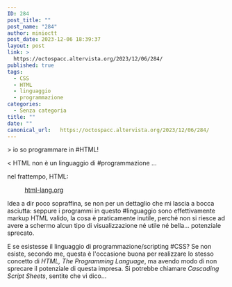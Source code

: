 ```yaml
---
ID: 284
post_title: ""
post_name: "284"
author: minioctt
post_date: 2023-12-06 18:39:37
layout: post
link: >
  https://octospacc.altervista.org/2023/12/06/284/
published: true
tags:
  - CSS
  - HTML
  - linguaggio
  - programmazione
categories:
  - Senza categoria
title: ""
date: ""
canonical_url:   https://octospacc.altervista.org/2023/12/06/284/
---
```

<!-- wp:paragraph -->
<p>&gt; io so programmare in #HTML!</p>
<!-- /wp:paragraph -->

<!-- wp:paragraph -->
<p>&lt; HTML non è un linguaggio di #programmazione ...</p>
<!-- /wp:paragraph -->

<!-- wp:paragraph -->
<p>nel frattempo, HTML:</p>
<!-- /wp:paragraph -->

<!-- wp:paragraph -->
<p></p>
<!-- /wp:paragraph -->

<!-- wp:image {"id":286,"sizeSlug":"large","linkDestination":"none"} -->
<figure class="wp-block-image size-large"><img src="{{site.cdnurl}}/assets/uploads/2023/12/20231206_182955296808271578225537-320x355.jpg" alt="" class="wp-image-286"/><figcaption class="wp-element-caption"><a href="https://html-lang.org">html-lang.org</a></figcaption></figure>
<!-- /wp:image -->

<!-- wp:paragraph -->
<p></p>
<!-- /wp:paragraph -->

<!-- wp:paragraph -->
<p>Idea a dir poco sopraffina, se non per un dettaglio che mi lascia a bocca asciutta: seppure i programmi in questo #linguaggio sono effettivamente markup HTML valido, la cosa è praticamente inutile, perché non si riesce ad avere a schermo alcun tipo di visualizzazione né utile né bella... potenziale sprecato.</p>
<!-- /wp:paragraph -->

<!-- wp:paragraph -->
<p>E se esistesse il linguaggio di programmazione/scripting #CSS? Se non esiste, secondo me, questa è l'occasione buona per realizzare lo stesso concetto di <em>HTML, The Programming Language</em>, ma avendo modo di non sprecare il potenziale di questa impresa. Si potrebbe chiamare <em>Cascading Script Sheets</em>, sentite che vi dico...</p>
<!-- /wp:paragraph -->